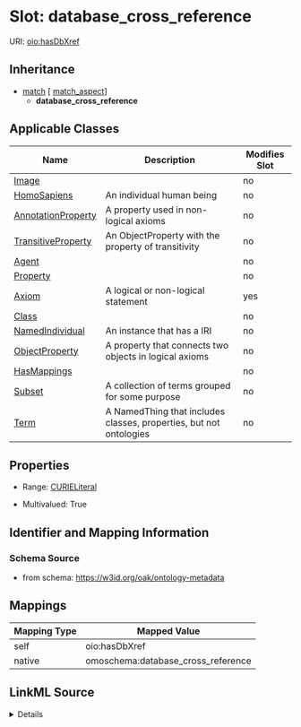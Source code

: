 

# Slot: database_cross_reference



URI: [oio:hasDbXref](http://www.geneontology.org/formats/oboInOwl#hasDbXref)




## Inheritance

* [match](match.md) [ [match_aspect](match_aspect.md)]
    * **database_cross_reference**






## Applicable Classes

| Name | Description | Modifies Slot |
| --- | --- | --- |
| [Image](Image.md) |  |  no  |
| [HomoSapiens](HomoSapiens.md) | An individual human being |  no  |
| [AnnotationProperty](AnnotationProperty.md) | A property used in non-logical axioms |  no  |
| [TransitiveProperty](TransitiveProperty.md) | An ObjectProperty with the property of transitivity |  no  |
| [Agent](Agent.md) |  |  no  |
| [Property](Property.md) |  |  no  |
| [Axiom](Axiom.md) | A logical or non-logical statement |  yes  |
| [Class](Class.md) |  |  no  |
| [NamedIndividual](NamedIndividual.md) | An instance that has a IRI |  no  |
| [ObjectProperty](ObjectProperty.md) | A property that connects two objects in logical axioms |  no  |
| [HasMappings](HasMappings.md) |  |  no  |
| [Subset](Subset.md) | A collection of terms grouped for some purpose |  no  |
| [Term](Term.md) | A NamedThing that includes classes, properties, but not ontologies |  no  |







## Properties

* Range: [CURIELiteral](CURIELiteral.md)

* Multivalued: True





## Identifier and Mapping Information







### Schema Source


* from schema: https://w3id.org/oak/ontology-metadata




## Mappings

| Mapping Type | Mapped Value |
| ---  | ---  |
| self | oio:hasDbXref |
| native | omoschema:database_cross_reference |




## LinkML Source

<details>
```yaml
name: database_cross_reference
from_schema: https://w3id.org/oak/ontology-metadata
rank: 1000
is_a: match
slot_uri: oio:hasDbXref
alias: database_cross_reference
domain_of:
- HasMappings
- Axiom
range: CURIELiteral
multivalued: true

```
</details>